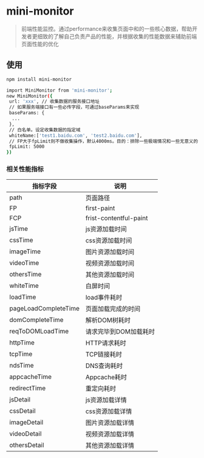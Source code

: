 # mini-monitor

> 前端性能监控。通过performance来收集页面中和的一些核心数据，帮助开发者更细致的了解自己负责产品的性能，并根据收集的性能数据来辅助前端页面性能的优化

## 使用

``` bash
npm install mini-monitor

import MiniMonitor from 'mini-monitor';
new MiniMonitor({
 url: 'xxx', // 收集数据的服务接口地址
 // 如果服务端接口有一些必传字段，可通过baseParams来实现
 baseParams: {
  ...
 },
 // 白名单。设定收集数据的指定域
 whiteName:['test1.baidu.com', 'test2.baidu.com'],
 // FP大于fpLimit则不做收集操作，默认4000ms。目的：排除一些极端情况和一些无意义的数据，如debug因素造成的FP时间太长
 fpLimit: 5000
})
```

### 相关性能指标

|  指标字段   | 说明  |
|  ----  | ----  |
| path | 页面路径 |
| FP | first-paint |
| FCP | frist-contentful-paint |
| jsTime | js资源加载时间 |
| cssTime | css资源加载时间 |
| imageTime | 图片资源加载时间 |
| videoTime | 视频资源加载时间 |
| othersTime | 其他资源加载时间 |
| whiteTime | 白屏时间 |
| loadTime | load事件耗时 |
| pageLoadCompleteTime | 页面加载完成的时间 |
| domCompleteTime | 解析DOM树耗时 |
| reqToDOMLoadTime | 请求完毕到DOM加载耗时 |
| httpTime | HTTP请求耗时 |
| tcpTime | TCP链接耗时 |
| ndsTime | DNS查询耗时 |
| appcacheTime | Appcache耗时 |
| redirectTime | 重定向耗时 |
| jsDetail | js资源加载详情 |
| cssDetail | css资源加载详情 |
| imageDetail | 图片资源加载详情 |
| videoDetail | 视频资源加载详情 |
| othersDetail | 其他资源加载详情 |
